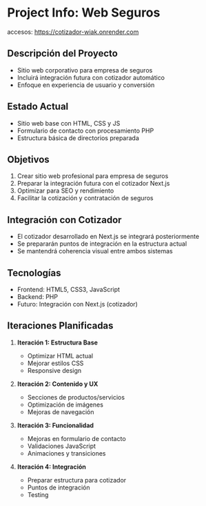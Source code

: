 ﻿# Project Info: Web Seguros

accesos:  https://cotizador-wiak.onrender.com


## Descripción del Proyecto
- Sitio web corporativo para empresa de seguros
- Incluirá integración futura con cotizador automático
- Enfoque en experiencia de usuario y conversión

## Estado Actual
- Sitio web base con HTML, CSS y JS
- Formulario de contacto con procesamiento PHP
- Estructura básica de directorios preparada

## Objetivos
1. Crear sitio web profesional para empresa de seguros
2. Preparar la integración futura con el cotizador Next.js
3. Optimizar para SEO y rendimiento
4. Facilitar la cotización y contratación de seguros

## Integración con Cotizador
- El cotizador desarrollado en Next.js se integrará posteriormente
- Se prepararán puntos de integración en la estructura actual
- Se mantendrá coherencia visual entre ambos sistemas

## Tecnologías
- Frontend: HTML5, CSS3, JavaScript
- Backend: PHP
- Futuro: Integración con Next.js (cotizador)

## Iteraciones Planificadas
1. **Iteración 1: Estructura Base**
   - Optimizar HTML actual
   - Mejorar estilos CSS
   - Responsive design

2. **Iteración 2: Contenido y UX**
   - Secciones de productos/servicios
   - Optimización de imágenes
   - Mejoras de navegación

3. **Iteración 3: Funcionalidad**
   - Mejoras en formulario de contacto
   - Validaciones JavaScript
   - Animaciones y transiciones

4. **Iteración 4: Integración**
   - Preparar estructura para cotizador
   - Puntos de integración
   - Testing
